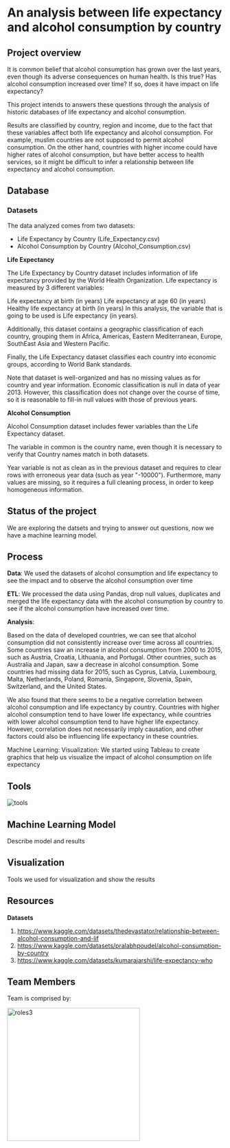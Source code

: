# An analysis between life expectancy and alcohol consumption by country

## Project overview

It is common belief that alcohol consumption has grown over the last years, even though its adverse consequences on human health. Is this true? Has alcohol consumption increased over time? If so, does it have impact on life expectancy?

This project intends to answers these questions through the analysis of historic databases of life expectancy and alcohol consumption.

Results are classified by country, region and income, due to the fact that these variables affect both life expectancy and alcohol consumption. For example, muslim countries are not supposed to permit alcohol consumption. On the other hand, countries with higher income could have higher rates of alcohol consumption, but have better access to health services, so it might be difficult to infer a relationship between life expectancy and alcohol consumption.

## Database

### Datasets

The data analyzed comes from two datasets:

- Life Expectancy by Country (Life_Expectancy.csv)
- Alcohol Consumption by Country (Alcohol_Consumption.csv)

**Life Expectancy**

The Life Expectancy by Country dataset includes information of life expectancy provided by the World Health Organization. Life expectancy is measured by 3 different variables:

Life expectancy at birth (in years)
Life expectancy at age 60 (in years)
Healthy life expectancy at birth (in years)
In this analysis, the variable that is going to be used is Life expectancy (in years).

Additionally, this dataset contains a geographic classification of each country, grouping them in Africa, Americas, Eastern Mediterranean, Europe, SouthEast Asia and Western Pacific.

Finally, the Life Expectancy dataset classifies each country into economic groups, according to World Bank standards.

Note that dataset is well-organized and has no missing values as for country and year information. Economic classification is null in data of year 2013. However, this classification does not change over the course of time, so it is reasonable to fill-in null values with those of previous years.

**Alcohol Consumption**

Alcohol Consumption dataset includes fewer variables than the Life Expectancy dataset.

The variable in common is the country name, even though it is necessary to verify that Country names match in both datasets.

Year variable is not as clean as in the previous dataset and requires to clear rows with erroneous year data (such as year "-10000"). Furthermore, many values are missing, so it requires a full cleaning process, in order to keep homogeneous information.


## Status of the project

We are exploring the datsets and trying to answer out questions, now we have a machine learning model.

## Process

**Data**: We used the datasets of alcohol consumption and life expectancy to see the impact and to observe the alcohol consumption over time

**ETL**: We processed the data using Pandas, drop null values, duplicates and merged the life expectancy data with the alcohol consumption by country to see if the alcohol consumption have increased over time.

**Analysis**: 

Based on the data of developed countries, we can see that alcohol consumption did not consistently increase over time across all countries. Some countries saw an increase in alcohol consumption from 2000 to 2015, such as Austria, Croatia, Lithuania, and Portugal. Other countries, such as Australia and Japan, saw a decrease in alcohol consumption. Some countries had missing data for 2015, such as Cyprus, Latvia, Luxembourg, Malta, Netherlands, Poland, Romania, Singapore, Slovenia, Spain, Switzerland, and the United States.

We also found that there seems to be a negative correlation between alcohol consumption and life expectancy by country. Countries with higher alcohol consumption tend to have lower life expectancy, while countries with lower alcohol consumption tend to have higher life expectancy. However, correlation does not necessarily imply causation, and other factors could also be influencing life expectancy in these countries.

Machine Learning: 
Visualization: We started using Tableau to create graphics that help us visualize the impact of alcohol consumption on life expectancy


## Tools

![tools](https://user-images.githubusercontent.com/113747210/224205109-0f7d0dc7-151e-471a-9fe7-d7e43dabf043.png)


## Machine Learning Model

Describe model and results

## Visualization

Tools we used for visualization and show the results

## Resources

**Datasets**

1. https://www.kaggle.com/datasets/thedevastator/relationship-between-alcohol-consumption-and-lif
2. https://www.kaggle.com/datasets/pralabhpoudel/alcohol-consumption-by-country
3. https://www.kaggle.com/datasets/kumarajarshi/life-expectancy-who

## Team Members

Team is comprised by:

<img width="309" alt="roles3" src="https://user-images.githubusercontent.com/113747210/222622965-8f39a91e-a48a-4fe7-b4e0-2ccfd3519b5f.png">


